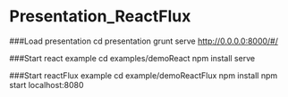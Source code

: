 # Presentation_ReactFlux
###Load presentation
    cd presentation
    grunt serve
http://0.0.0.0:8000/#/

###Start react example
    cd examples/demoReact
    npm install
    serve

###Start reactFlux example
    cd example/demoReactFlux
    npm install
    npm start
localhost:8080